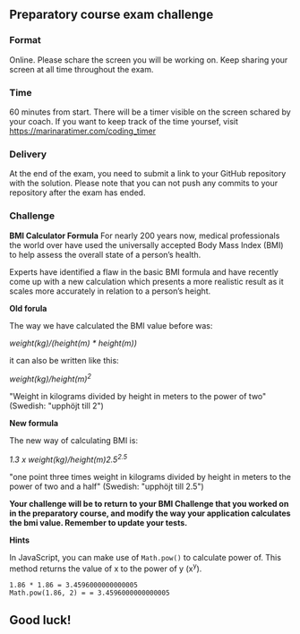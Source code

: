 ## Preparatory course exam challenge

### Format
Online. Please schare the screen you will be working on. Keep sharing your screen at all time throughout the exam. 

### Time
60 minutes from start. There will be a timer visible on the screen schared by your coach. If you want to keep track of the time yoursef, visit https://marinaratimer.com/coding_timer

### Delivery
At the end of the exam, you need to submit a link to your GitHub repository with the solution. Please note that you can not push any commits to your repository after the exam has ended. 

### Challenge
**BMI Calculator Formula**
For nearly 200 years now, medical professionals the world over have used the universally accepted Body Mass Index (BMI) to help assess the overall state of a person’s health.

Experts have identified a flaw in the basic BMI formula and have recently come up with a new calculation which presents a more realistic result as it scales more accurately in relation to a person’s height.

**Old forula**

The way we have calculated the BMI value before was:

  _weight(kg)/(height(m) * height(m))_

it can also be written like this:

  _weight(kg)/height(m)<sup>2</sup>_

"Weight in kilograms divided by height in meters to the power of two" (Swedish: "upphöjt till 2")

**New formula**

The new way of calculating BMI is:

  _1.3 x weight(kg)/height(m)2.5<sup>2.5</sup>_

"one point three times weight in kilograms divided by height in meters to the power of two and a half" (Swedish: "upphöjt till 2.5")

**Your challenge will be to return to your BMI Challenge that you worked on in the preparatory course, and modify the way your application calculates the bmi value. Remember to update your tests.**

**Hints**

In JavaScript, you can make use of `Math.pow()` to calculate power of. This method returns the value of x to the power of y (x<sup>y</sup>).

```
1.86 * 1.86 = 3.4596000000000005
Math.pow(1.86, 2) = = 3.4596000000000005
```

## Good luck!
